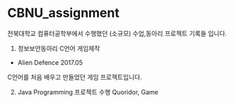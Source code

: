 # CBNU_assignment

전북대학교 컴퓨터공학부에서 수행했던 (소규모) 수업,동아리 프로젝트 기록들 입니다.

1. 정보보안동아리 C언어 게임제작 
* Alien Defence  2017.05
      
C언어를 처음 배우고 만들었던 게임 프로젝트입니다.

2. Java Programming 프로젝트 수행
    Quoridor, Game
    
